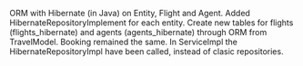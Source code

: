 ORM with Hibernate (in Java) on Entity, Flight and Agent. Added HibernateRepositoryImplement for each entity. Create new tables for flights (flights_hibernate) and agents (agents_hibernate) through ORM from TravelModel. Booking remained the same. In ServiceImpl the HibernateRepositoryImpl have been called, instead of clasic repositories. 
